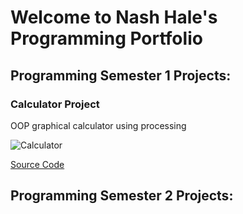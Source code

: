 # Welcome to Nash Hale's Programming Portfolio

## Programming Semester 1 Projects:

### Calculator Project

OOP graphical calculator using processing

![Calculator]()

[Source Code]()

## Programming Semester 2 Projects:
